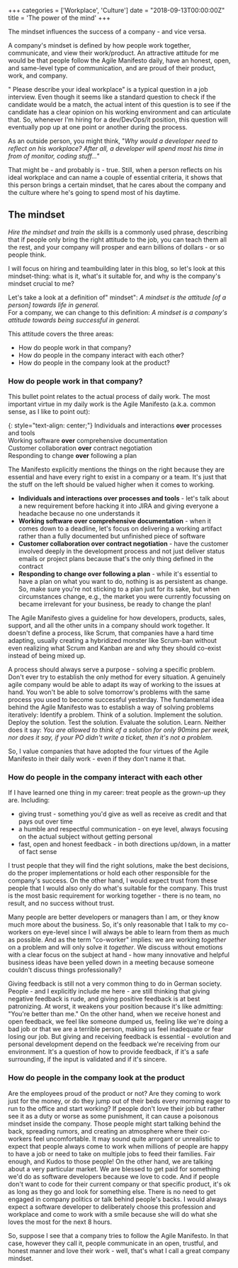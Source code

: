 +++
categories = ['Workplace', 'Culture']
date = "2018-09-13T00:00:00Z"
title = 'The power of the mind'
+++

The mindset influences the success of a company - and vice versa.

A company's mindset is defined by how people work together, communicate, and view their work/product. An attractive attitude for me would be that people follow the Agile Manifesto daily, have an honest, open, and same-level type of communication, and are proud of their product, work, and company.

" Please describe your ideal workplace" is a typical question in a job interview. 
Even though it seems like a standard question to check if the candidate would be a match, the actual intent of this question is to see if the candidate has a clear opinion on his working environment and can articulate that.
So, whenever I'm hiring for a dev/DevOps/it position, this question will eventually pop up at one point or another during the process.

As an outside person, you might think, "_Why would a developer need to reflect on his workplace? After all, a developer will spend most his time in from of monitor, coding stuff…"_

That might be - and probably is - true. Still, when a person reflects on his ideal workplace and can name a couple of essential criteria, it shows that this person brings a certain mindset, that he cares about the company and the culture where he's going to spend most of his daytime.

## The mindset 
_Hire the mindset and train the skills_ is a commonly used phrase, describing that if people only bring the right attitude to the job, you can teach them all the rest, and your company will prosper and earn billions of dollars - or so people think.

I will focus on hiring and teambuilding later in this blog, so let's look at this mindset-thing: what is it, what's it suitable for, and why is the company's mindset crucial to me?

Let's take a look at a definition of" mindset":
*A mindset is the attitude [of a person] towards life in general.*  
For a company, we can change to this definition: 
*A mindset is a company's attitude towards being successful in general.*

This attitude covers the three areas:
* How do people work in that company?
* How do people in the company interact with each other?
* How do people in the company look at the product?

### How do people work in that company?
This bullet point relates to the actual process of daily work. The most important virtue in my daily work is the Agile Manifesto (a.k.a. common sense, as I like to point out):

{: style="text-align: center;"}
Individuals and interactions __over__ processes and tools<br/>
Working software __over__ comprehensive documentation<br/>
Customer collaboration __over__ contract negotiation<br/>
Responding to change __over__ following a plan<br/>

The Manifesto explicitly mentions the things on the right because they are essential and have every right to exist in a company or a team. It's just that the stuff on the left should be valued higher when it comes to working.

* __Individuals and interactions over processes and tools__ - let's talk about a new requirement before hacking it into JIRA and giving everyone a headache because no one understands it
* __Working software over comprehensive documentation__ - when it comes down to a deadline, let's focus on delivering a working artifact rather than a fully documented but unfinished piece of software
* __Customer collaboration over contract negotiation__ - have the customer involved deeply in the development process and not just deliver status emails or project plans because that's the only thing defined in the contract
* __Responding to change over following a plan__ - while it's essential to have a plan on what you want to do, nothing is as persistent as change. So, make sure you're not sticking to a plan just for its sake, but when circumstances change, e.g., the market you were currently focussing on became irrelevant for your business, be ready to change the plan!

The Agile Manifesto gives a guideline for how developers, products, sales, support, and all the other units in a company should work together. It doesn't define a process, like Scrum, that companies have a hard time adapting, usually creating a hybridized monster like Scrum-ban without even realizing what Scrum and Kanban are and why they should co-exist instead of being mixed up. 
 
A process should always serve a purpose - solving a specific problem. Don't ever try to establish the only method for every situation. A genuinely agile company would be able to adapt its way of working to the issues at hand. You won't be able to solve tomorrow's problems with the same process you used to become successful yesterday. 
The fundamental idea behind the Agile Manifesto was to establish a way of solving problems iteratively:
Identify a problem.
Think of a solution.
Implement the solution.
Deploy the solution.
Test the solution.
Evaluate the solution.
Learn.
Neither does it say: _You are allowed to think of a solution for only 90mins per week, nor does it say, if your PO didn't write a ticket, then it's not a problem._

So, I value companies that have adopted the four virtues of the Agile Manifesto in their daily work - even if they don't name it that.

### How do people in the company interact with each other
If I have learned one thing in my career: treat people as the grown-up they are. 
Including:
* giving trust - something you'd give as well as receive as credit and that pays out over time
* a humble and respectful communication - on eye level, always focusing on the actual subject without getting personal
* fast, open and honest feedback - in both directions up/down, in a matter of fact sense 

I trust people that they will find the right solutions, make the best decisions, do the proper implementations or hold each other responsible for the company's success. On the other hand, I would expect trust from these people that I would also only do what's suitable for the company. This trust is the most basic requirement for working together - there is no team, no result, and no success without trust.

Many people are better developers or managers than I am, or they know much more about the business. So, it's only reasonable that I talk to my co-workers on eye-level since I will always be able to learn from them as much as possible. And as the term "co-worker" implies: we are working *together* on a problem and will only solve it *together*. 
We discuss without emotions with a clear focus on the subject at hand - how many innovative and helpful business ideas have been yelled down in a meeting because someone couldn't discuss things professionally?

Giving feedback is still not a very common thing to do in German society. People - and I explicitly include me here - are still thinking that giving negative feedback is rude, and giving positive feedback is at best patronizing. At worst, it weakens your position because it's like admitting: "You're better than me."
On the other hand, when we receive honest and open feedback, we feel like someone dumped us, feeling like we're doing a bad job or that we are a terrible person, making us feel inadequate or fear losing our job.
But giving and receiving feedback is essential - evolution and personal development depend on the feedback we're receiving from our environment. It's a question of how to provide feedback, if it's a safe surrounding, if the input is validated and if it's sincere.

### How do people in the company look at the product
Are the employees proud of the product or not? Are they coming to work just for the money, or do they jump out of their beds every morning eager to run to the office and start working?
If people don't love their job but rather see it as a duty or worse as some punishment, it can cause a poisonous mindset inside the company. Those people might start talking behind the back, spreading rumors, and creating an atmosphere where their co-workers feel uncomfortable. 
It may sound quite arrogant or unrealistic to expect that people always come to work when millions of people are happy to have a job or need to take on multiple jobs to feed their families. Fair enough, and Kudos to those people! 
On the other hand, we are talking about a very particular market. We are blessed to get paid for something we'd do as software developers because we love to code. And if people don't want to code for their current company or that specific product, it's ok as long as they go and look for something else. There is no need to get engaged in company politics or talk behind people's backs. I would always expect a software developer to deliberately choose this profession and workplace and come to work with a smile because she will do what she loves the most for the next 8 hours.

So, suppose I see that a company tries to follow the Agile Manifesto. In that case, however they call it, people communicate in an open, trustful, and honest manner and love their work - well, that's what I call a great company mindset.
